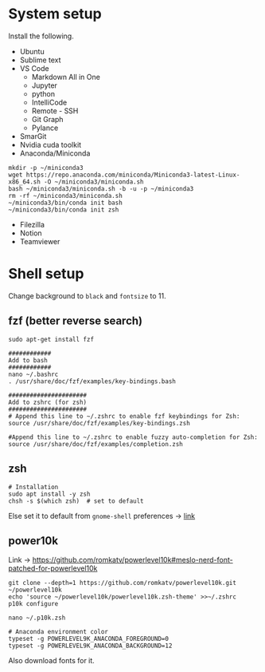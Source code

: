 # System setup

Install the following.
* Ubuntu
* Sublime text
* VS Code
  * Markdown All in One
  * Jupyter
  * python
  * IntelliCode
  * Remote - SSH
  * Git Graph
  * Pylance
* SmarGit
* Nvidia cuda toolkit
* Anaconda/Miniconda

```shell
mkdir -p ~/miniconda3
wget https://repo.anaconda.com/miniconda/Miniconda3-latest-Linux-x86_64.sh -O ~/miniconda3/miniconda.sh
bash ~/miniconda3/miniconda.sh -b -u -p ~/miniconda3
rm -rf ~/miniconda3/miniconda.sh
~/miniconda3/bin/conda init bash
~/miniconda3/bin/conda init zsh
```

* Filezilla
* Notion
* Teamviewer

# Shell setup
Change background to `black` and `fontsize` to 11.

## fzf (better reverse search)
```shell
sudo apt-get install fzf

############
Add to bash
############
nano ~/.bashrc
. /usr/share/doc/fzf/examples/key-bindings.bash

######################
Add to zshrc (for zsh)
######################
# Append this line to ~/.zshrc to enable fzf keybindings for Zsh:
source /usr/share/doc/fzf/examples/key-bindings.zsh

#Append this line to ~/.zshrc to enable fuzzy auto-completion for Zsh:
source /usr/share/doc/fzf/examples/completion.zsh
```

## zsh
```shell
# Installation
sudo apt install -y zsh
chsh -s $(which zsh)  # set to default
```
Else set it to default from `gnome-shell` preferences -> [link](https://askubuntu.com/questions/342299/zsh-is-not-launched-while-opening-a-new-terminal-with-gnome-terminal)

## power10k
Link -> https://github.com/romkatv/powerlevel10k#meslo-nerd-font-patched-for-powerlevel10k

```shell
git clone --depth=1 https://github.com/romkatv/powerlevel10k.git ~/powerlevel10k
echo 'source ~/powerlevel10k/powerlevel10k.zsh-theme' >>~/.zshrc
p10k configure

nano ~/.p10k.zsh

# Anaconda environment color
typeset -g POWERLEVEL9K_ANACONDA_FOREGROUND=0
typeset -g POWERLEVEL9K_ANACONDA_BACKGROUND=12
```

Also download fonts for it.


